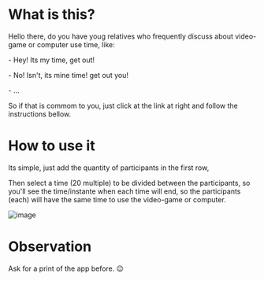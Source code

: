 # What is this? 
Hello there, do you have youg relatives who frequently discuss about video-game or computer use time, like:

\- Hey! Its my time, get out!

\- No! Isn't, its mine time! get out you!

\- ...

So if that is commom to you, just click at the link at right and follow the instructions bellow.

# How to use it
Its simple, just add the quantity of participants in the first row,

Then select a time (20 multiple) to be divided between the participants, so you'll see the time/instante when each time will end, so the participants (each) will have the same time to use the video-game or computer. 

![image](https://user-images.githubusercontent.com/46648240/193957052-6182f586-874b-4044-84ca-754ac7820784.png)

# Observation
Ask for a print of the app before. :wink:
